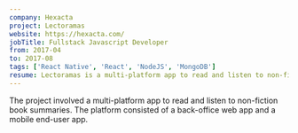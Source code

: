 ```yaml
---
company: Hexacta
project: Lectoramas
website: https://hexacta.com/
jobTitle: Fullstack Javascript Developer
from: 2017-04
to: 2017-08
tags: ['React Native', 'React', 'NodeJS', 'MongoDB']
resume: Lectoramas is a multi-platform app to read and listen to non-fiction book summaries. We developed a back-office to upload content and a mobile end-user application.
---
```


The project involved a multi-platform app to read and listen to non-fiction book summaries. The platform consisted of a back-office web app and a mobile end-user app.
